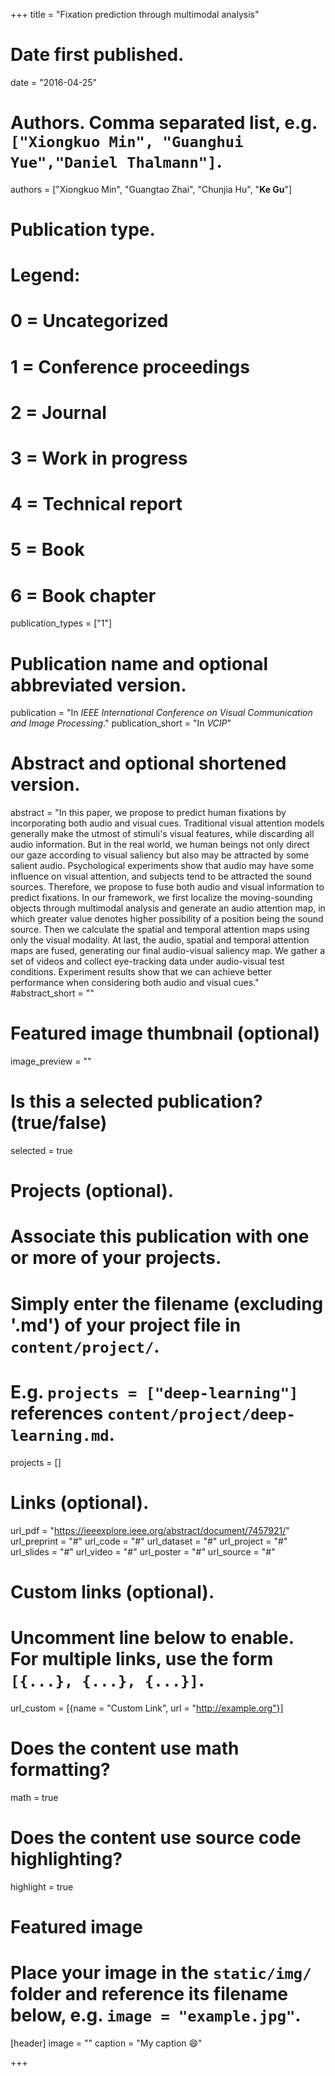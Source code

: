 +++
title = "Fixation prediction through multimodal analysis"

# Date first published.
date = "2016-04-25"

# Authors. Comma separated list, e.g. `["Xiongkuo Min", "Guanghui Yue","Daniel Thalmann"]`.
authors = ["Xiongkuo Min", "Guangtao Zhai", "Chunjia Hu", "**Ke Gu**"]
# Publication type.
# Legend:
# 0 = Uncategorized
# 1 = Conference proceedings
# 2 = Journal
# 3 = Work in progress
# 4 = Technical report
# 5 = Book
# 6 = Book chapter
publication_types = ["1"]

# Publication name and optional abbreviated version.
publication = "In *IEEE International Conference on Visual Communication and Image Processing*."
publication_short = "In *VCIP*"

# Abstract and optional shortened version.
abstract = "In this paper, we propose to predict human fixations by incorporating both audio and visual cues. Traditional visual attention models generally make the utmost of stimuli's visual features, while discarding all audio information. But in the real world, we human beings not only direct our gaze according to visual saliency but also may be attracted by some salient audio. Psychological experiments show that audio may have some influence on visual attention, and subjects tend to be attracted the sound sources. Therefore, we propose to fuse both audio and visual information to predict fixations. In our framework, we first localize the moving-sounding objects through multimodal analysis and generate an audio attention map, in which greater value denotes higher possibility of a position being the sound source. Then we calculate the spatial and temporal attention maps using only the visual modality. At last, the audio, spatial and temporal attention maps are fused, generating our final audio-visual saliency map. We gather a set of videos and collect eye-tracking data under audio-visual test conditions. Experiment results show that we can achieve better performance when considering both audio and visual cues."
#abstract_short = ""

# Featured image thumbnail (optional)
image_preview = ""

# Is this a selected publication? (true/false)
selected = true

# Projects (optional).
#   Associate this publication with one or more of your projects.
#   Simply enter the filename (excluding '.md') of your project file in `content/project/`.
#   E.g. `projects = ["deep-learning"]` references `content/project/deep-learning.md`.
projects = []

# Links (optional).
url_pdf = "https://ieeexplore.ieee.org/abstract/document/7457921/"
url_preprint = "#"
url_code = "#"
url_dataset = "#"
url_project = "#"
url_slides = "#"
url_video = "#"
url_poster = "#"
url_source = "#"

# Custom links (optional).
#   Uncomment line below to enable. For multiple links, use the form `[{...}, {...}, {...}]`.
 url_custom = [{name = "Custom Link", url = "http://example.org"}]

# Does the content use math formatting?
math = true

# Does the content use source code highlighting?
highlight = true

# Featured image
# Place your image in the `static/img/` folder and reference its filename below, e.g. `image = "example.jpg"`.
[header]
image = ""
caption = "My caption 😄"

+++
